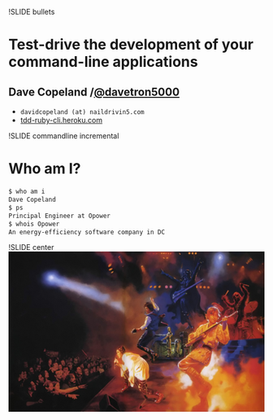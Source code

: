 !SLIDE bullets
# Test-drive the development of your command-line applications
## Dave Copeland /[@davetron5000](http://www.twitter.com/davetron5000) 
* `davidcopeland (at) naildrivin5.com`
* [tdd-ruby-cli.heroku.com](http://tdd-ruby-cli.heroku.com)

!SLIDE commandline incremental
# Who am I? #

    $ who am i
    Dave Copeland
    $ ps
    Principal Engineer at Opower
    $ whois Opower
    An energy-efficiency software company in DC

!SLIDE center
<img src="cover.png" width="1000"/>

